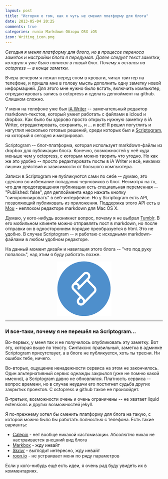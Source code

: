 ```yaml
---
layout: post
title: "История о том, как я чуть не сменил платформу для блога"
date: 2013-05-04 20:25
comments: true
categories: runix Markdown Обзоры OSX iOS
icon: Writing_icon.png
---
```

*Сегодня я менял платформу для блога, но в процессе переноса заметок и настройки блога я передумал. Далее следует текст заметки, которую я уже было написал в новый блог. Почему я остался на octopress -- в конце заметки.*

Вчера вечером я лежал перед сном в кровати, читал твиттер на телефоне, и пришла мне в голову мысль дополнить одну заметку новой информацией. Для этого мне нужно было встать, включить компьютер, отредактировать запись в octopress и сделать деплоймент на github. Слишком сложно.

<!--more-->

У меня на телефоне уже был [iA Writer](http://www.iawriter.com/) -- замечательный редактор markdown-текстов, который умеет работать с файлами в icloud и dropbox. Как было бы здорово просто открыть нужную заметку в iA Writer, отредактировать, сохранить, и … и всё! Я решил погуглить и нагуглил несколько готовых решений, среди которых был и [Scriptogram](http://scriptogr.am/), на который я сегодня и мигрировал.

Scriptogram -- блог-платформа, которая использует markdown-файлы из dropbox для публикации блога. Конечно, возможностей у неё куда меньше чем у octopress, с которым можно творить что угодно. Но как же это удобно -- просто редактировать посты в iA Writer и всё, никаких лишних действий и зависимости от большого компьютера.

Записи в Scriptogram не публикуются сами по себе -- думаю, это сделано во избежание попадания черновиков в блог. Несмотря на то, что для предотвращения публикации есть специальная переменная -- "Published: false", для деплоймента надо нажать кнопку "синхронизировать" в веб-интерфейсе. Но у Scriptogram есть API, позволяющий публиковать из приложения. Поддержка этого API есть в [Mou](http://mouapp.com) - неплохом редакторе markdown для Mac OS X.

Думаю, у кого-нибудь возникнет вопрос, почему я не выбрал [Tumblr](https://www.tumblr.com). В его мобильном клиенте можно отправлять пост в markdown, но после отправки он в одностороннем порядке преобразуется в html. Это не удобно. В случае Scriptogram -- я работаю с исходными markdown-файлами в любом удобном редакторе.

На данный момент дизайн и навигация этого блога -- "что под руку попалось", над этим я буду работать позже.

<a href="http://scriptogr.am"><img src="/images/articles/old/scriptogram.png" alt="writing" style="display: block; margin: 0 auto;" /></a>

---

### И все-таки, почему я не перешёл на Scriptogram…

Во-первых, у меня так и не получилось опубликовать эту заметку. Вот эту, которая выше по тексту. Синтаксис правильный, заметка в админке Scriptogram присутствует, а в блоге не публикуется, хоть ты тресни. Ни ошибок тебе, ничего.

Во-вторых, ощущение ненадежности сервиса на этом не закончилось. Один альтернативный сервис однажды закрылся (уже не помню какой именно), а Scriptogram давно не обновлялся. Платность сервиса -- вопрос времени, но в случае неудачи его постигнет судьба других закрытых проектов. С octopress и github такое не произойдет.

В-третьих, возможности очень и очень ограничены -- не хватает liquid extensions и других возможностей jekyll.

Я по-прежнему хотел бы сменить платформу для блога на такую, с которой можно было бы работать полностью с телефона. Есть такие варианты:

- [Calepin](http://calepin.co) - нет вообще никакой кастомизации. Абсолютно никак не настраивается внешний вид блога
- [Markbox](http://www.markbox.io) - жду инвайт
- [Skrivr](http://skrivr.com) - выглядит интересно, жду инвайт
- [roon.io](http://roon.io) - не устраивает меня по ряду параметров

Если у кого-нибудь ещё есть идеи, я очень рад буду увидеть их в комментариях.